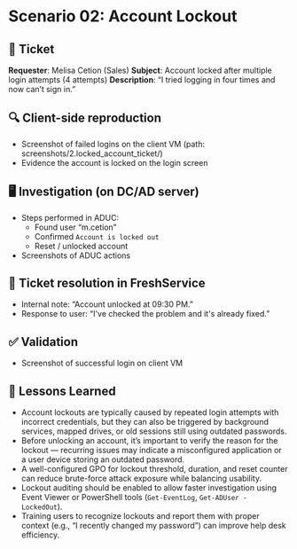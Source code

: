 # Scenario 02: Account Lockout

## 🎫 Ticket
**Requester**: Melisa Cetion (Sales)
**Subject**: Account locked after multiple login attempts (4 attempts) 
**Description**: “I tried logging in four times and now can’t sign in.”

## 🔍 Client-side reproduction
- Screenshot of failed logins on the client VM (path: screenshots/2.locked_account_ticket/)
- Evidence the account is locked on the login screen

## 🖥️ Investigation (on DC/AD server)
- Steps performed in ADUC:
  - Found user “m.cetion”
  - Confirmed `Account is locked out`
  - Reset / unlocked account
- Screenshots of ADUC actions

## 🧾 Ticket resolution in FreshService
- Internal note: “Account unlocked at 09:30 PM.”
- Response to user: “I've checked the problem and it's already fixed.”

## ✅ Validation
- Screenshot of successful login on client VM

## 📄 Lessons Learned

- Account lockouts are typically caused by repeated login attempts with incorrect credentials, but they can also be triggered by background services, mapped drives, or old sessions still using outdated passwords.
- Before unlocking an account, it’s important to verify the reason for the lockout — recurring issues may indicate a misconfigured application or a user device storing an outdated password.
- A well-configured GPO for lockout threshold, duration, and reset counter can reduce brute-force attack exposure while balancing usability.
- Lockout auditing should be enabled to allow faster investigation using Event Viewer or PowerShell tools (`Get-EventLog`, `Get-ADUser -LockedOut`).
- Training users to recognize lockouts and report them with proper context (e.g., “I recently changed my password”) can improve help desk efficiency.

